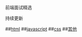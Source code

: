 前端面试精选  

持续更新

##[html](https://github.com/bigertech/interview/blob/master/html.md)
##[javascript](https://github.com/bigertech/interview/blob/master/javascript.md)
##[css](https://github.com/bigertech/interview/blob/master/css.md)
##[其他](https://github.com/bigertech/interview/blob/master/other.md)